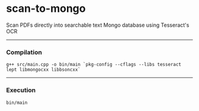 # scan-to-mongo

Scan PDFs directly into searchable text Mongo database using Tesseract's OCR

---

### Compilation

    g++ src/main.cpp -o bin/main `pkg-config --cflags --libs tesseract lept libmongocxx libbsoncxx`

---

### Execution

    bin/main
